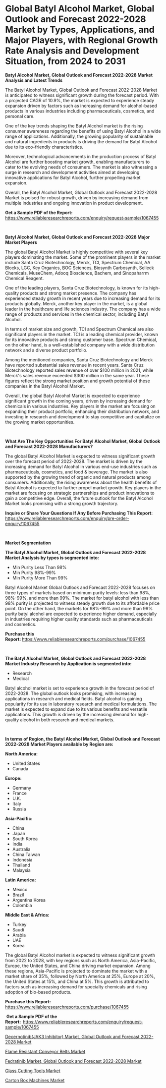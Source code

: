 <p><h1>Global Batyl Alcohol Market, Global Outlook and Forecast 2022-2028 Market by Types, Applications, and Major Players, with Regional Growth Rate Analysis and Development Situation, from 2024 to 2031</h1></p><p><strong>Batyl Alcohol Market, Global Outlook and Forecast 2022-2028 Market Analysis and Latest Trends</strong></p>
<p><p>The Batyl Alcohol Market, Global Outlook and Forecast 2022-2028 Market is anticipated to witness significant growth during the forecast period. With a projected CAGR of 10.9%, the market is expected to experience steady expansion driven by factors such as increasing demand for alcohol-based products in various industries including pharmaceuticals, cosmetics, and personal care.</p><p>One of the key trends shaping the Batyl Alcohol market is the rising consumer awareness regarding the benefits of using Batyl Alcohol in a wide range of applications. Additionally, the growing popularity of sustainable and natural ingredients in products is driving the demand for Batyl Alcohol due to its eco-friendly characteristics.</p><p>Moreover, technological advancements in the production process of Batyl Alcohol are further boosting market growth, enabling manufacturers to cater to the evolving needs of consumers. The market is also witnessing a surge in research and development activities aimed at developing innovative applications for Batyl Alcohol, further propelling market expansion.</p><p>Overall, the Batyl Alcohol Market, Global Outlook and Forecast 2022-2028 Market is poised for robust growth, driven by increasing demand from multiple industries and ongoing innovation in product development.</p></p>
<p><strong>Get a Sample PDF of the Report:&nbsp;</strong> <a href="https://www.reliableresearchreports.com/enquiry/request-sample/1067455">https://www.reliableresearchreports.com/enquiry/request-sample/1067455</a></p>
<p>&nbsp;</p>
<p><strong>Batyl Alcohol Market, Global Outlook and Forecast 2022-2028 Major Market Players</strong></p>
<p><p>The global Batyl Alcohol Market is highly competitive with several key players dominating the market. Some of the prominent players in the market include Santa Cruz Biotechnology, Merck, TCI, Spectrum Chemical, AA Blocks, LGC, Key Organics, BOC Sciences, Biosynth Carbosynth, Selleck Chemicals, MuseChem, Adooq Bioscience, Bachem, and Sinopaharrm Chemical Reagent.</p><p>One of the leading players, Santa Cruz Biotechnology, is known for its high-quality products and strong market presence. The company has experienced steady growth in recent years due to increasing demand for its products globally. Merck, another key player in the market, is a global leader in the healthcare and life sciences industry. The company has a wide range of products and services in the chemical sector, including Batyl Alcohol.</p><p>In terms of market size and growth, TCI and Spectrum Chemical are also significant players in the market. TCI is a leading chemical provider, known for its innovative products and strong customer base. Spectrum Chemical, on the other hand, is a well-established company with a wide distribution network and a diverse product portfolio.</p><p>Among the mentioned companies, Santa Cruz Biotechnology and Merck have reported substantial sales revenue in recent years. Santa Cruz Biotechnology reported sales revenue of over $100 million in 2021, while Merck's sales revenue exceeded $300 million in the same year. These figures reflect the strong market position and growth potential of these companies in the Batyl Alcohol Market.</p><p>Overall, the global Batyl Alcohol Market is expected to experience significant growth in the coming years, driven by increasing demand for chemicals in various industries. Key players in the market are focusing on expanding their product portfolio, enhancing their distribution network, and investing in research and development to stay competitive and capitalize on the growing market opportunities.</p></p>
<p>&nbsp;</p>
<p><strong>What Are The Key Opportunities For Batyl Alcohol Market, Global Outlook and Forecast 2022-2028 Manufacturers?</strong></p>
<p><p>The global Batyl Alcohol Market is expected to witness significant growth over the forecast period of 2022-2028. The market is driven by the increasing demand for Batyl Alcohol in various end-use industries such as pharmaceuticals, cosmetics, and food & beverage. The market is also supported by the growing trend of organic and natural products among consumers. Additionally, the rising awareness about the health benefits of Batyl Alcohol is expected to further propel market growth. Key players in the market are focusing on strategic partnerships and product innovations to gain a competitive edge. Overall, the future outlook for the Batyl Alcohol Market looks promising with a strong growth trajectory.</p></p>
<p><strong>Inquire or Share Your Questions If Any Before Purchasing This Report:</strong> <a href="https://www.reliableresearchreports.com/enquiry/pre-order-enquiry/1067455">https://www.reliableresearchreports.com/enquiry/pre-order-enquiry/1067455</a></p>
<p>&nbsp;</p>
<p><strong>Market Segmentation</strong></p>
<p><strong>The Batyl Alcohol Market, Global Outlook and Forecast 2022-2028 Market Analysis by types is segmented into:</strong></p>
<p><ul><li>Min Purity Less Than 98%</li><li>Min Purity 98%-99%</li><li>Min Purity More Than 99%</li></ul></p>
<p><p>Batyl Alcohol Market Global Outlook and Forecast 2022-2028 focuses on three types of markets based on minimum purity levels: less than 98%, 98%-99%, and more than 99%. The market for batyl alcohol with less than 98% purity is projected to witness steady growth due to its affordable price point. On the other hand, the markets for 98%-99% and more than 99% purity batyl alcohol are expected to experience higher demand, especially in industries requiring higher quality standards such as pharmaceuticals and cosmetics.</p></p>
<p><strong>Purchase this Report:&nbsp;</strong><a href="https://www.reliableresearchreports.com/purchase/1067455">https://www.reliableresearchreports.com/purchase/1067455</a></p>
<p>&nbsp;</p>
<p><strong>The Batyl Alcohol Market, Global Outlook and Forecast 2022-2028 Market Industry Research by Application is segmented into:</strong></p>
<p><ul><li>Research</li><li>Medical</li></ul></p>
<p><p>Batyl alcohol market is set to experience growth in the forecast period of 2022-2028. The global outlook looks promising, with increasing applications in research and medical fields. Batyl alcohol is gaining popularity for its use in laboratory research and medical formulations. The market is expected to expand due to its various benefits and versatile applications. This growth is driven by the increasing demand for high-quality alcohol in both research and medical markets.</p></p>
<p>&nbsp;</p>
<p><strong>In terms of Region, the Batyl Alcohol Market, Global Outlook and Forecast 2022-2028 Market Players available by Region are:</strong></p>
<p>
    <p> <strong> North America: </strong>
        <ul>
            <li>United States</li>
            <li>Canada</li>
        </ul>
        </p> 
    <p> <strong> Europe: </strong>
        <ul>
            <li>Germany</li>
            <li>France</li>
            <li>U.K.</li>
            <li>Italy</li>
            <li>Russia</li>
        </ul>
        </p> 
    <p> <strong> Asia-Pacific: </strong>
        <ul>
            <li>China</li>
            <li>Japan</li>
            <li>South Korea</li>
            <li>India</li>
            <li>Australia</li>
            <li>China Taiwan</li>
            <li>Indonesia</li>
            <li>Thailand</li>
            <li>Malaysia</li>
        </ul>
        </p> 
    <p> <strong> Latin America: </strong>
        <ul>
            <li>Mexico</li>
            <li>Brazil</li>
            <li>Argentina Korea</li>
            <li>Colombia</li>
        </ul>
        </p> 
    <p> <strong> Middle East & Africa: </strong>
        <ul>
            <li>Turkey</li>
            <li>Saudi</li>
            <li>Arabia</li>
            <li>UAE</li>
            <li>Korea</li>
        </ul>
    </p>
    </p>
<p><p>The global Batyl Alcohol market is expected to witness significant growth from 2022 to 2028, with key regions such as North America, Asia-Pacific, Europe, the United States, and China driving market expansion. Among these regions, Asia-Pacific is projected to dominate the market with a market share of 35%, followed by North America at 25%, Europe at 20%, the United States at 15%, and China at 5%. This growth is attributed to factors such as increasing demand for specialty chemicals and rising adoption of bio-based products.</p></p>
<p><strong>Purchase this Report: </strong><a href="https://www.reliableresearchreports.com/purchase/1067455">https://www.reliableresearchreports.com/purchase/1067455</a></p>
<p>&nbsp;<strong>Get a Sample PDF of the Report:&nbsp;&nbsp;</strong><a href="https://www.reliableresearchreports.com/enquiry/request-sample/1067455">https://www.reliableresearchreports.com/enquiry/request-sample/1067455</a></p>
<p><strong></strong></p>
<p><p><a href="https://github.com/kosella/Market-Research-Report-List-1/blob/main/decernotinibjak3-inhibitor-market-global-outlook-and-forecast-2022-2028-market.md">Decernotinib(JAK3 Inhibitor) Market, Global Outlook and Forecast 2022-2028 Market</a></p><p><a href="https://medium.com/p/20fb9cd83948/edit">Flame Resistant Conveyor Belts Market</a></p><p><a href="https://github.com/kufem1/Market-Research-Report-List-1/blob/main/fedratinib-market-global-outlook-and-forecast-2022-2028-market.md">Fedratinib Market, Global Outlook and Forecast 2022-2028 Market</a></p><p><a href="https://medium.com/@boydsmitham726/glass-cutting-tools-market-insights-into-market-cagr-market-trends-and-growth-strategies-8f18c9349ace">Glass Cutting Tools Market</a></p><p><a href="https://medium.com/@vallieemard78/carton-box-machines-market-competitive-analysis-market-trends-and-forecast-to-2031-77d0acdd86b1">Carton Box Machines Market</a></p></p>